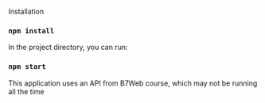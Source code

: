 Installation

### `npm install`

In the project directory, you can run:

### `npm start`

This application uses an API from B7Web course, which may not be running all the time
